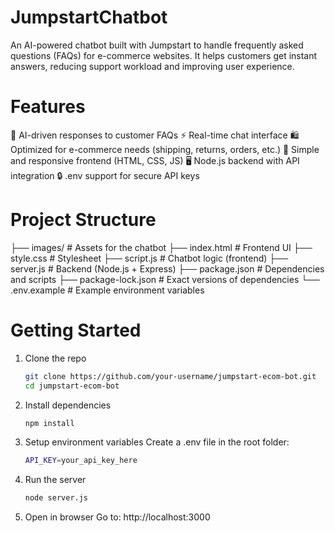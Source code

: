 # JumpstartChatbot
An AI-powered chatbot built with Jumpstart to handle frequently asked questions (FAQs) for e-commerce websites.
It helps customers get instant answers, reducing support workload and improving user experience.

# Features
🤖 AI-driven responses to customer FAQs
⚡ Real-time chat interface
🛍️ Optimized for e-commerce needs (shipping, returns, orders, etc.)
🎨 Simple and responsive frontend (HTML, CSS, JS)
🖥️ Node.js backend with API integration
🔒 .env support for secure API keys

# Project Structure
├── images/            # Assets for the chatbot
├── index.html         # Frontend UI
├── style.css          # Stylesheet
├── script.js          # Chatbot logic (frontend)
├── server.js          # Backend (Node.js + Express)
├── package.json       # Dependencies and scripts
├── package-lock.json  # Exact versions of dependencies
└── .env.example       # Example environment variables

# Getting Started
1. Clone the repo
   ```bash
   git clone https://github.com/your-username/jumpstart-ecom-bot.git
   cd jumpstart-ecom-bot
2. Install dependencies
   ```bash
   npm install
4. Setup environment variables
   Create a .env file in the root folder:
   ```bash
   API_KEY=your_api_key_here
6. Run the server
   ```bash
   node server.js
8. Open in browser
   Go to: http://localhost:3000
